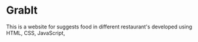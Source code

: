 # GrabIt
This is a website for suggests food in different restaurant's developed using HTML, CSS, JavaScript, 
